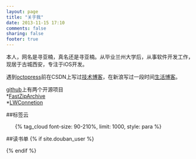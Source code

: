 ```yaml
---
layout: page
title: "关于我"
date: 2013-11-15 17:10
comments: false
sharing: false
footer: true
---
```

本人，网名是寻亚楠，真名还是寻亚楠。从毕业兰州大学后，从事软件开发工作，现居于古城西安，专注于iOS开发。

遇到[octopress](http://octopress.org/)前在CSDN上写过[技术博客](http://blog.csdn.net/xunyn)，在新浪写过一段时间[生活博客](http://blog.sina.com.cn/anannewblog)。

  
  
[github](http://github.com)上有两个开源项目  
*[FastZipArchive](https://github.com/xunyn/FastZipArchiveDemo)  
*[LWConnetion](https://github.com/xunyn/LWConnetionDemo)

##标签云
<ul class="tag-cloud">{% tag_cloud font-size: 90-210%, limit: 1000, style: para %}</ul>

##读书单
{% if site.douban_user %}
<section>
<div>
<script type="text/javascript" src="http://www.douban.com/service/badge/61284117/?selection=random&amp;picsize=medium&amp;show=dolist&amp;n=8&amp;cat=drama%7Cmovie%7Cbook%7Cmusic&amp;columns=2"></script>
</div>
</section>
{% endif %}